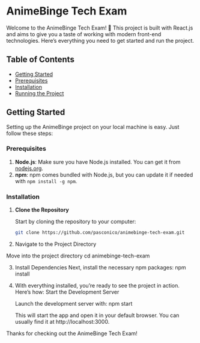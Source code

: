# AnimeBinge Tech Exam

Welcome to the AnimeBinge Tech Exam! 🎉 This project is built with React.js and aims to give you a taste of working with modern front-end technologies. Here’s everything you need to get started and run the project.

## Table of Contents

- [Getting Started](#getting-started)
- [Prerequisites](#prerequisites)
- [Installation](#installation)
- [Running the Project](#running-the-project)

## Getting Started

Setting up the AnimeBinge project on your local machine is easy. Just follow these steps:

### Prerequisites

1. **Node.js**: Make sure you have Node.js installed. You can get it from [nodejs.org](https://nodejs.org/).
2. **npm**: npm comes bundled with Node.js, but you can update it if needed with `npm install -g npm`.

### Installation

1. **Clone the Repository**

   Start by cloning the repository to your computer:

   ```bash
   git clone https://github.com/pasconico/animebinge-tech-exam.git

2. Navigate to the Project Directory

  Move into the project directory
  cd animebinge-tech-exam
  
3. Install Dependencies
   Next, install the necessary npm packages:
   npm install

4. With everything installed, you’re ready to see the project in action. Here’s how:
   Start the Development Server
   
   Launch the development server with:
   npm start
      
   This will start the app and open it in your default browser. You can usually find it at http://localhost:3000.

Thanks for checking out the AnimeBinge Tech Exam!
   
